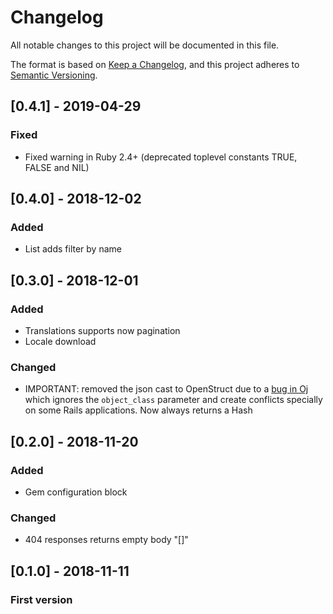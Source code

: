 # Changelog
All notable changes to this project will be documented in this file.

The format is based on [Keep a Changelog](https://keepachangelog.com/en/1.0.0/),
and this project adheres to [Semantic Versioning](https://semver.org/spec/v2.0.0.html).

## [0.4.1] - 2019-04-29
### Fixed
- Fixed warning in Ruby 2.4+ (deprecated toplevel constants TRUE, FALSE and NIL)

## [0.4.0] - 2018-12-02
### Added
- List adds filter by name

## [0.3.0] - 2018-12-01
### Added
- Translations supports now pagination
- Locale download

### Changed
- IMPORTANT: removed the json cast to OpenStruct due to a [bug in Oj](https://github.com/ohler55/oj/issues/239) which ignores the ```object_class``` parameter and create conflicts specially on some Rails applications. Now always returns a Hash

## [0.2.0] - 2018-11-20
### Added
- Gem configuration block

### Changed
- 404 responses returns empty body "[]"

## [0.1.0] - 2018-11-11
### First version

